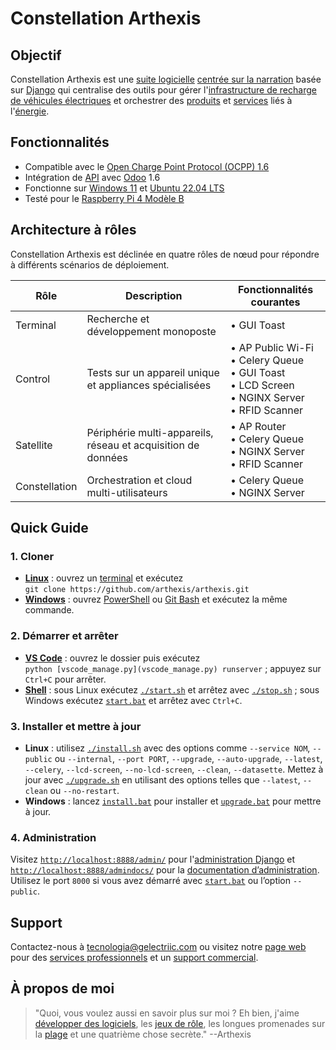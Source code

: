 # Constellation Arthexis

## Objectif

Constellation Arthexis est une [suite logicielle](https://fr.wikipedia.org/wiki/Suite_logicielle) [centrée sur la narration](https://fr.wikipedia.org/wiki/Narration) basée sur [Django](https://www.djangoproject.com/) qui centralise des outils pour gérer l'[infrastructure de recharge de véhicules électriques](https://fr.wikipedia.org/wiki/Infrastructure_de_charge) et orchestrer des [produits](https://fr.wikipedia.org/wiki/Produit_(%C3%A9conomie)) et [services](https://fr.wikipedia.org/wiki/Service_(%C3%A9conomie)) liés à l'[énergie](https://fr.wikipedia.org/wiki/%C3%89nergie).

## Fonctionnalités

- Compatible avec le [Open Charge Point Protocol (OCPP) 1.6](https://www.openchargealliance.org/protocols/ocpp-16/)
- Intégration de [API](https://fr.wikipedia.org/wiki/Interface_de_programmation) avec [Odoo](https://www.odoo.com/) 1.6
- Fonctionne sur [Windows 11](https://www.microsoft.com/windows/windows-11) et [Ubuntu 22.04 LTS](https://releases.ubuntu.com/22.04/)
- Testé pour le [Raspberry Pi 4 Modèle B](https://www.raspberrypi.com/products/raspberry-pi-4-model-b/)

## Architecture à rôles

Constellation Arthexis est déclinée en quatre rôles de nœud pour répondre à différents scénarios de déploiement.

| Rôle | Description | Fonctionnalités courantes |
| --- | --- | --- |
| Terminal | Recherche et développement monoposte | • GUI Toast |
| Control | Tests sur un appareil unique et appliances spécialisées | • AP Public Wi-Fi<br>• Celery Queue<br>• GUI Toast<br>• LCD Screen<br>• NGINX Server<br>• RFID Scanner |
| Satellite | Périphérie multi-appareils, réseau et acquisition de données | • AP Router<br>• Celery Queue<br>• NGINX Server<br>• RFID Scanner |
| Constellation | Orchestration et cloud multi-utilisateurs | • Celery Queue<br>• NGINX Server |

## Quick Guide

### 1. Cloner
- **[Linux](https://fr.wikipedia.org/wiki/Linux)** : ouvrez un [terminal](https://fr.wikipedia.org/wiki/Interface_en_ligne_de_commande) et exécutez  
  `git clone https://github.com/arthexis/arthexis.git`
- **[Windows](https://fr.wikipedia.org/wiki/Microsoft_Windows)** : ouvrez [PowerShell](https://learn.microsoft.com/fr-fr/powershell/) ou [Git Bash](https://gitforwindows.org/) et exécutez la même commande.

### 2. Démarrer et arrêter
- **[VS Code](https://code.visualstudio.com/)** : ouvrez le dossier puis exécutez  
  `python [vscode_manage.py](vscode_manage.py) runserver` ; appuyez sur `Ctrl+C` pour arrêter.
- **[Shell](https://fr.wikipedia.org/wiki/Interface_en_ligne_de_commande)** : sous Linux exécutez [`./start.sh`](start.sh) et arrêtez avec [`./stop.sh`](stop.sh) ; sous Windows exécutez [`start.bat`](start.bat) et arrêtez avec `Ctrl+C`.

### 3. Installer et mettre à jour
- **Linux** : utilisez [`./install.sh`](install.sh) avec des options comme `--service NOM`, `--public` ou `--internal`, `--port PORT`, `--upgrade`, `--auto-upgrade`, `--latest`, `--celery`, `--lcd-screen`, `--no-lcd-screen`, `--clean`, `--datasette`. Mettez à jour avec [`./upgrade.sh`](upgrade.sh) en utilisant des options telles que `--latest`, `--clean` ou `--no-restart`.
- **Windows** : lancez [`install.bat`](install.bat) pour installer et [`upgrade.bat`](upgrade.bat) pour mettre à jour.

### 4. Administration
Visitez [`http://localhost:8888/admin/`](http://localhost:8888/admin/) pour l'[administration Django](https://docs.djangoproject.com/en/stable/ref/contrib/admin/) et [`http://localhost:8888/admindocs/`](http://localhost:8888/admindocs/) pour la [documentation d’administration](https://docs.djangoproject.com/en/stable/ref/contrib/admin/admindocs/). Utilisez le port `8000` si vous avez démarré avec [`start.bat`](start.bat) ou l’option `--public`.

## Support

Contactez-nous à [tecnologia@gelectriic.com](mailto:tecnologia@gelectriic.com) ou visitez notre [page web](https://www.gelectriic.com/) pour des [services professionnels](https://fr.wikipedia.org/wiki/Services_professionnels) et un [support commercial](https://fr.wikipedia.org/wiki/Support_technique).

## À propos de moi

> "Quoi, vous voulez aussi en savoir plus sur moi ? Eh bien, j'aime [développer des logiciels](https://fr.wikipedia.org/wiki/D%C3%A9veloppement_de_logiciel), les [jeux de rôle](https://fr.wikipedia.org/wiki/Jeu_de_r%C3%B4le), les longues promenades sur la [plage](https://fr.wikipedia.org/wiki/Plage) et une quatrième chose secrète."
> --Arthexis
